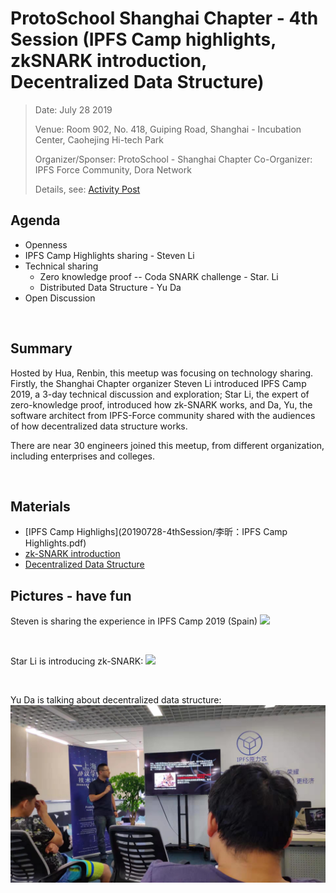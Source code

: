 # ProtoSchool Shanghai Chapter - 4th Session (IPFS Camp highlights, zkSNARK introduction, Decentralized Data Structure) 

> Date:  July 28 2019 
> 
> Venue:  Room 902, No. 418, Guiping Road, Shanghai - Incubation Center, Caohejing Hi-tech Park  
> 
> Organizer/Sponser: ProtoSchool - Shanghai Chapter 
> Co-Organizer: IPFS Force Community, Dora Network
> 
> Details, see: [Activity Post](https://www.meetup.com/Shanghai-Decentralized-Systems-Meetup-Group/events/262866233/)

## Agenda
- Openness
- IPFS Camp Highlights sharing - Steven Li
- Technical sharing
  - Zero knowledge proof -- Coda SNARK challenge - Star. Li
  - Distributed Data Structure - Yu Da
- Open Discussion 

<br>

## Summary
Hosted by Hua, Renbin, this meetup was focusing on technology sharing. Firstly, the Shanghai Chapter organizer Steven Li introduced IPFS Camp 2019, a 3-day technical discussion and exploration; Star Li, the expert of zero-knowledge proof, introduced how zk-SNARK works, and Da, Yu, the software architect from IPFS-Force community shared with the audiences of how decentralized data structure works. 

There are near 30 engineers joined this meetup, from different organization, including enterprises and colleges. 

<br>

## Materials
- [IPFS Camp Highlighs](20190728-4thSession/李昕：IPFS Camp Highlights.pdf)
- [zk-SNARK introduction](20190728-4thSession/李星：zk-SNARK入门.pdf)
- [Decentralized Data Structure](20190728-4thSession/达宇：IPFS去中心化数据结构.pdf)


## Pictures - have fun
Steven is sharing the experience in IPFS Camp 2019 (Spain) 
![](20190728-4thSession/现场照2.jpg)

<br>

Star Li is introducing zk-SNARK:
![](20190728-4thSession/现场照15.jpg)

<br>

Yu Da is talking about decentralized data structure:
![](20190728-4thSession/现场照21.jpg)
